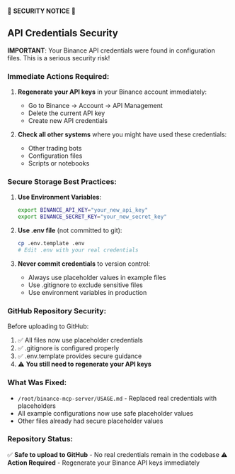 🚨 **SECURITY NOTICE** 🚨

## API Credentials Security

**IMPORTANT**: Your Binance API credentials were found in configuration files. This is a serious security risk!

### Immediate Actions Required:

1. **Regenerate your API keys** in your Binance account immediately:
   - Go to Binance → Account → API Management
   - Delete the current API key
   - Create new API credentials

2. **Check all other systems** where you might have used these credentials:
   - Other trading bots
   - Configuration files
   - Scripts or notebooks

### Secure Storage Best Practices:

1. **Use Environment Variables**:
   ```bash
   export BINANCE_API_KEY="your_new_api_key"
   export BINANCE_SECRET_KEY="your_new_secret_key"
   ```

2. **Use .env file** (not committed to git):
   ```bash
   cp .env.template .env
   # Edit .env with your real credentials
   ```

3. **Never commit credentials** to version control:
   - Always use placeholder values in example files
   - Use .gitignore to exclude sensitive files
   - Use environment variables in production

### GitHub Repository Security:

Before uploading to GitHub:
1. ✅ All files now use placeholder credentials
2. ✅ .gitignore is configured properly
3. ✅ .env.template provides secure guidance
4. ⚠️  **You still need to regenerate your API keys**

### What Was Fixed:

- `/root/binance-mcp-server/USAGE.md` - Replaced real credentials with placeholders
- All example configurations now use safe placeholder values
- Other files already had secure placeholder values

### Repository Status:

✅ **Safe to upload to GitHub** - No real credentials remain in the codebase
⚠️  **Action Required** - Regenerate your Binance API keys immediately
